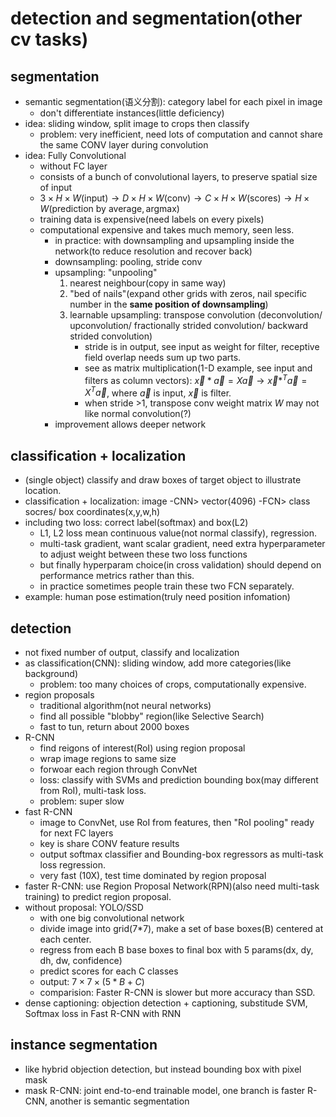 # detection and segmentation(other cv tasks)

## segmentation
- semantic segmentation(语义分割): category label for each pixel in image
    - don't differentiate instances(little deficiency)
- idea: sliding window, split image to crops then classify
    - problem: very inefficient, need lots of computation and cannot share the same CONV layer during convolution
- idea: Fully Convolutional
    - without FC layer
    - consists of a bunch of convolutional layers, to preserve spatial size of input
    - $3\times H\times W\mathrm{(input)}\to D\times H\times W\mathrm{(conv)}\to C\times H\times W\mathrm{(scores)}\to H\times W\mathrm{(prediction\ by\ average,argmax)}$
    - training data is expensive(need labels on every pixels)
    - computational expensive and takes much memory, seen less.
        - in practice: with downsampling and upsampling inside the network(to reduce resolution and recover back)
        - downsampling: pooling, stride conv
        - upsampling: "unpooling"
            1. nearest neighbour(copy in same way)
            2. "bed of nails"(expand other grids with zeros, nail specific number in the **same position of downsampling**)
            3. learnable upsampling: transpose convolution (deconvolution/ upconvolution/ fractionally strided convolution/ backward strided convolution)
                - stride is in output, see input as weight for filter, receptive field overlap needs sum up two parts.
                - see as matrix multiplication(1-D example, see input and filters as column vectors): $\vec{x}*\vec{a}=X\vec{a}\to \vec{x}*^T\vec{a}=X^T\vec{a}$, where $\vec{a}$ is input, $\vec{x}$ is filter.
                - when stride >1, transpose conv weight matrix $W$ may not like normal convolution(?)
        - improvement allows deeper network

## classification + localization
- (single object) classify and draw boxes of target object to illustrate location.
- classification + localization: image -CNN> vector(4096) -FCN> class socres/ box coordinates(x,y,w,h) 
- including two loss: correct label(softmax) and box(L2)
    - L1, L2 loss mean continuous value(not normal classify), regression.
    - multi-task gradient, want scalar gradient, need extra hyperparameter to adjust weight between these two loss functions
    - but finally hyperparam choice(in cross validation) should depend on performance metrics rather than this.
    - in practice sometimes people train these two FCN separately.
- example: human pose estimation(truly need position infomation)

## detection
- not fixed number of output, classify and localization
- as classification(CNN): sliding window, add more categories(like background)
    - problem: too many choices of crops, computationally expensive.
- region proposals
    - traditional algorithm(not neural networks)
    - find all possible "blobby" region(like Selective Search)
    - fast to tun, return about 2000 boxes
- R-CNN
    - find reigons of interest(RoI) using region proposal
    - wrap image regions to same size
    - forwoar each region through ConvNet
    - loss: classify with SVMs and prediction bounding box(may different from RoI), multi-task loss.
    - problem: super slow
- fast R-CNN
    - image to ConvNet, use RoI from features, then "RoI pooling" ready for next FC layers
    - key is share CONV feature results
    - output softmax classifier and Bounding-box regressors as multi-task loss regression.
    - very fast (10X), test time dominated by region proposal
- faster R-CNN: use Region Proposal Network(RPN)(also need multi-task training) to predict region proposal.
- without proposal: YOLO/SSD
    - with one big convolutional network
    - divide image into grid(7\*7), make a set of base boxes(B) centered at each center.
    - regress from each B base boxes to final box with 5 params(dx, dy, dh, dw, confidence)
    - predict scores for each C classes
    - output: $7\times 7\times (5*B+C)$
    - comparision: Faster R-CNN is slower but more accuracy than SSD.
- dense captioning: objection detection + captioning, substitude SVM, Softmax loss in Fast R-CNN with RNN

## instance segmentation
- like hybrid objection detection, but instead bounding box with pixel mask
- mask R-CNN: joint end-to-end trainable model, one branch is faster R-CNN, another is semantic segmentation
